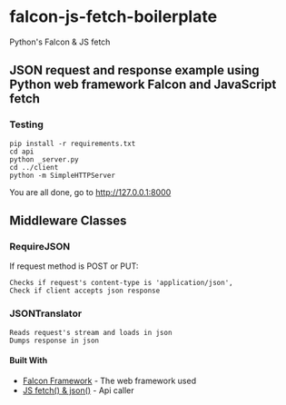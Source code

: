 # falcon-js-fetch-boilerplate
Python's Falcon &amp; JS fetch

## JSON request and response example using Python web framework Falcon and JavaScript fetch

### Testing
``` 
pip install -r requirements.txt
cd api 
python _server.py
cd ../client
python -m SimpleHTTPServer
```
You are all done, go to http://127.0.0.1:8000


## Middleware Classes
### RequireJSON
If request method is POST or PUT:
```
Checks if request's content-type is 'application/json',
Check if client accepts json response
```
### JSONTranslator
```
Reads request's stream and loads in json
Dumps response in json
```

#### Built With
* [Falcon Framework](https://falconframework.org/) - The web framework used
* [JS fetch() & json()](https://developer.mozilla.org/en-US/docs/Web/API/Body/json) - Api caller
